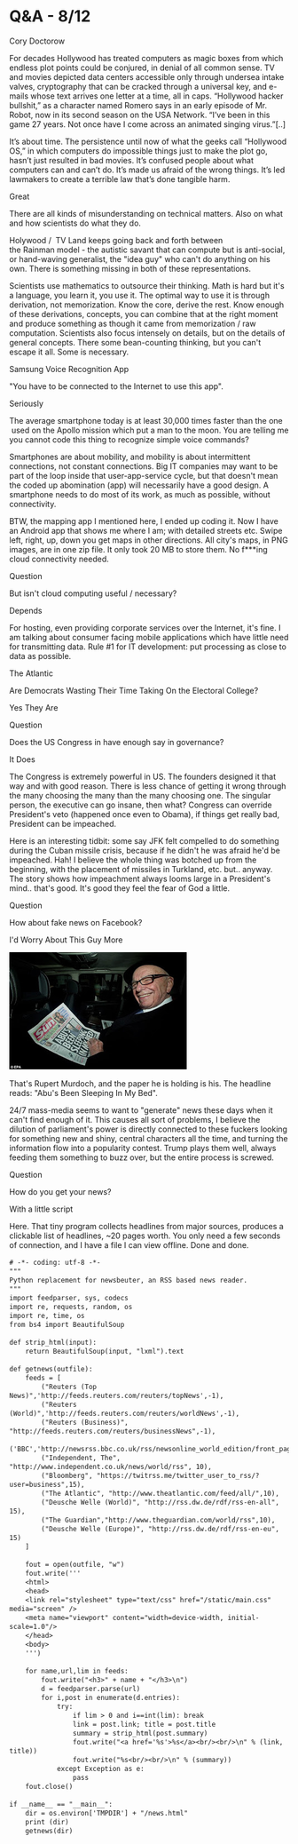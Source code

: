 # Q&A - 8/12

Cory Doctorow

For decades Hollywood has treated computers as magic boxes from which endless plot points could be conjured, in denial of all common sense. TV and movies depicted data centers accessible only through undersea intake valves, cryptography that can be cracked through a universal key, and e-mails whose text arrives one letter at a time, all in caps. “Hollywood hacker bullshit,” as a character named Romero says in an early episode of Mr. Robot, now in its second season on the USA Network. “I’ve been in this game 27 years. Not once have I come across an animated singing virus.”[..]

It’s about time. The persistence until now of what the geeks call “Hollywood OS,” in which computers do impossible things just to make the plot go, hasn’t just resulted in bad movies. It’s confused people about what computers can and can’t do. It’s made us afraid of the wrong things. It’s led lawmakers to create a terrible law that’s done tangible harm.

Great

There are all kinds of misunderstanding on technical matters. Also on what and how scientists do what they do.

Holywood /  TV Land keeps going back and forth between the Rainman model - the autistic savant that can compute but is anti-social, or hand-waving generalist, the "idea guy" who can't do anything on his own. There is something missing in both of these representations.

Scientists use mathematics to outsource their thinking. Math is hard but it's a language, you learn it, you use it. The optimal way to use it is through derivation, not memorization. Know the core, derive the rest. Know enough of these derivations, concepts, you can combine that at the right moment and produce something as though it came from memorization / raw computation. Scientists also focus intensely on details, but on the details of general concepts. There some bean-counting thinking, but you can't escape it all. Some is necessary.

Samsung Voice Recognition App

"You have to be connected to the Internet to use this app".

Seriously

The average smartphone today is at least 30,000 times faster than the one  used on the Apollo mission which put a man to the moon. You are telling me you cannot code this thing to recognize simple voice commands?

Smartphones are about mobility, and mobility is about intermittent connections, not constant connections. Big IT companies may want to be part of the loop inside that user-app-service cycle, but that doesn't mean the coded up abomination (app) will necessarily have a good design. A smartphone needs to do most of its work, as much as possible, without connectivity.

BTW, the mapping app I mentioned here, I ended up coding it. Now I have an Android app that shows me where I am; with detailed streets etc. Swipe left, right, up, down you get maps in other directions. All city's maps, in PNG images, are in one zip file. It only took 20 MB to store them. No f***ing cloud connectivity needed.

Question

But isn't cloud computing useful / necessary?

Depends

For hosting, even providing corporate services over the Internet, it's fine. I am talking about consumer facing mobile applications which have little need for transmitting data. Rule #1 for IT development: put processing as close to data as possible.

The Atlantic

Are Democrats Wasting Their Time Taking On the Electoral College?

Yes They Are 

Question

Does the US Congress in have enough say in governance?

It Does

The Congress is extremely powerful in US. The founders designed it that way and with good reason. There is less chance of getting it wrong through the many choosing the many than the many choosing one. The singular person, the executive can go insane, then what? Congress can override President's veto (happened once even to Obama), if things get really bad, President can be impeached.

Here is an interesting tidbit: some say JFK felt compelled to do something during the Cuban missile crisis, because if he didn't he was afraid he'd be impeached. Hah! I believe the whole thing was botched up from the beginning, with the placement of missiles in Turkland, etc. but.. anyway. The story shows how impeachment always looms large in a President's mind.. that's good. It's good they feel the fear of God a little.

Question

How about fake news on Facebook?

I'd Worry About This Guy More

![](article-0-15FC07BD000005DC-654_634x418.jpg)

That's Rupert Murdoch, and the paper he is holding is his. The headline reads: "Abu's Been Sleeping In My Bed".

24/7 mass-media seems to want to "generate" news these days when it can't find enough of it. This causes all sort of problems, I believe the dilution of parliament's power is directly connected to these fuckers looking for something new and shiny, central characters all the time, and turning the information flow into a popularity contest. Trump plays them well, always feeding them something to buzz over, but the entire process is screwed.

Question

How do you get your news?

With a little script

Here. That tiny program collects headlines from major sources,
produces a clickable list of headlines, ~20 pages worth. You only need
a few seconds of connection, and I have a file I can
view offline. Done and done. 

```
# -*- coding: utf-8 -*-
"""
Python replacement for newsbeuter, an RSS based news reader. 
"""
import feedparser, sys, codecs
import re, requests, random, os
import re, time, os
from bs4 import BeautifulSoup 

def strip_html(input):
    return BeautifulSoup(input, "lxml").text

def getnews(outfile):
    feeds = [
        ("Reuters (Top News)",'http://feeds.reuters.com/reuters/topNews',-1),
        ("Reuters (World)",'http://feeds.reuters.com/reuters/worldNews',-1),
        ("Reuters (Business)", "http://feeds.reuters.com/reuters/businessNews",-1),
        ('BBC','http://newsrss.bbc.co.uk/rss/newsonline_world_edition/front_page/rss.xml',20),
        ("Independent, The", "http://www.independent.co.uk/news/world/rss", 10),
        ("Bloomberg", "https://twitrss.me/twitter_user_to_rss/?user=business",15),
        ("The Atlantic", "http://www.theatlantic.com/feed/all/",10),
        ("Deusche Welle (World)", "http://rss.dw.de/rdf/rss-en-all", 15),
        ("The Guardian","http://www.theguardian.com/world/rss",10),
        ("Deusche Welle (Europe)", "http://rss.dw.de/rdf/rss-en-eu", 15)
    ]

    fout = open(outfile, "w")
    fout.write('''
    <html>
    <head>
    <link rel="stylesheet" type="text/css" href="/static/main.css" media="screen" />
    <meta name="viewport" content="width=device-width, initial-scale=1.0"/>
    </head>
    <body>
    ''')
               
    for name,url,lim in feeds:
        fout.write("<h3>" + name + "</h3>\n")
        d = feedparser.parse(url)
        for i,post in enumerate(d.entries):
            try:
                if lim > 0 and i==int(lim): break
                link = post.link; title = post.title
                summary = strip_html(post.summary)
                fout.write("<a href='%s'>%s</a><br/><br/>\n" % (link, title))
                fout.write("%s<br/><br/>\n" % (summary))
            except Exception as e:
                pass
    fout.close()

if __name__ == "__main__":
    dir = os.environ['TMPDIR'] + "/news.html"
    print (dir)
    getnews(dir)

```
